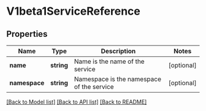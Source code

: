# V1beta1ServiceReference

## Properties
Name | Type | Description | Notes
------------ | ------------- | ------------- | -------------
**name** | **string** | Name is the name of the service | [optional] 
**namespace** | **string** | Namespace is the namespace of the service | [optional] 

[[Back to Model list]](../README.md#documentation-for-models) [[Back to API list]](../README.md#documentation-for-api-endpoints) [[Back to README]](../README.md)


